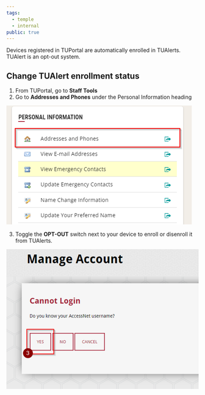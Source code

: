 ```yaml
---
tags:
  - temple
  - internal
public: true
---
```

Devices registered in TUPortal are automatically enrolled in TUAlerts. TUAlert is an opt-out system.

## Change TUAlert enrollment status

1. From TUPortal, go to **Staff Tools**
2. Go to **Addresses and Phones** under the Personal Information heading

![](/assets/images/image.png)

3. Toggle the **OPT-OUT** switch next to your device to enroll or disenroll it from TUAlerts.

![](/assets/images/image-2.png)
